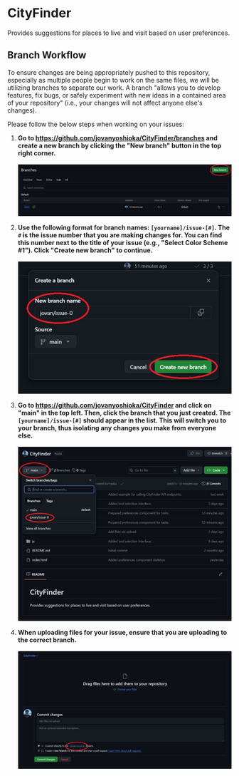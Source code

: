 # CityFinder
Provides suggestions for places to live and visit based on user preferences.

## Branch Workflow
To ensure changes are being appropriately pushed to this repository, especially as multiple people begin to work on the same files, we will be utilizing branches to separate our work. A branch "allows you to develop features, fix bugs, or safely experiment with new ideas in a contained area of your repository" (i.e., your changes will not affect anyone else's changes).

Please follow the below steps when working on your issues:
1. **Go to https://github.com/jovanyoshioka/CityFinder/branches and create a new branch by clicking the "New branch" button in the top right corner.**<br><br>
![alt text](assets/images/branches_create1.JPG)

2. **Use the following format for branch names: `[yourname]/issue-[#]`. The `#` is the issue number that you are making changes for. You can find this number next to the title of your issue (e.g., "Select Color Scheme #1"). Click "Create new branch" to continue.**<br><br>
![alt text](assets/images/branches_create2.JPG)

3. **Go to https://github.com/jovanyoshioka/CityFinder and click on "main" in the top left. Then, click the branch that you just created. The `[yourname]/issue-[#]` should appear in the list. This will switch you to your branch, thus isolating any changes you make from everyone else.**<br><br>
![alt text](assets/images/branches_create3.JPG)

4. **When uploading files for your issue, ensure that you are uploading to the correct branch.**<br><br>
![alt text](assets/images/branches_create4.JPG)